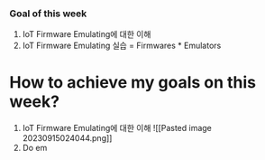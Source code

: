 ### Goal of this week
1. IoT Firmware Emulating에 대한 이해
2. IoT Firmware Emulating 실습 = Firmwares * Emulators

# How to achieve my goals on this week?

1. IoT Firmware Emulating에 대한 이해 ![[Pasted image 20230915024044.png]]
2. Do em